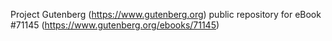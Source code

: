 Project Gutenberg (https://www.gutenberg.org) public repository for
eBook #71145 (https://www.gutenberg.org/ebooks/71145)
